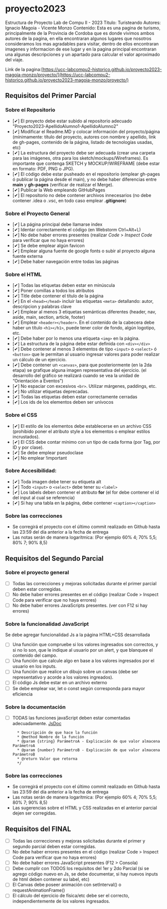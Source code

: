 # proyecto2023
Estructura de Proyecto Lab de Compu II - 2023
Titulo: Turisteando
Autores: Ignacio Magoia - Vicente Monzo
Contenido: Esta es una pagina de turismo, principalmente de la Provincia de Cordoba que es donde vivimos ambos autores de la pagina,
en ella encontraran algunos lugares que nosotros consideramos los mas agradables para visitar, dentro de ellos encontraran imagenes
y informacion de ese lugar y en la pagina principal encontraran una algunas descripciones y un apartado para calcular el valor 
aproximado del viaje.

Link de la pagina:[https://ucc-labcompu2-historico.github.io/proyecto2023-magoia-monzo/proyecto/](https://ucc-labcompu2-historico.github.io/proyecto2023-magoia-monzo/proyecto/)


## Requisitos del Primer Parcial

### Sobre el Repositorio
- [✔] El proyecto debe estar subido al repositorio adecuado "Proyecto2023-ApellidoAlumno1-ApellidoAlumno2"
- [✔] Modificar el Readme.MD y colocar información del proyecto/página (mínimamente: título del proyecto, autores con nombre y apellido, link de gh-pages, contenido de la página,  listado de tecnologías usadas, etc)
- [✔] La estructura del proyecto debe ser adecuada (crear una carpeta para las imágenes, otra para los sketch/mockups/Wireframes). Es importante que contenga SKETCH y MOCKUP/WIREFRAME (debe estar en formato: PDF, PNG o JPG).
- [✔] El código debe estar pusheado en el repositorio (emplear gh-pages ó publicar la página desde el main), y no debe haber diferencias entre **main** y **gh-pages** (verificar de realizar el Merge).
- [✔] Publicar la Web empleando GitHubPages
- [✔] El repositorio no debe contener archivos innecesarios (no debe contener .idea o .vsc, en todo caso emplear **.gitignore**)

### Sobre el Proyecto General
- [✔] La página principal debe llamarse index
- [✔] Identar correctamente el código (en Webstorm Ctrl+Alt+L)
- [✔] No debe haber errores presentes (realizar *Code* > *Inspect Code* para verificar que no haya errores)
- [✔] Se debe emplear algún favicon
- [✔] Emplear alguna fuente de google fonts o subir al proyecto alguna fuente externa
- [✔] Debe haber navegación entre todas las páginas

### Sobre el HTML
- [✔] Todas las etiquetas deben estar en minúscula
- [✔] Poner comillas a todos los atributos
- [✔] Title debe contener el título de la página
- [✔] En el ```<head></head>``` incluir las etiquetas ```<meta>``` detallando: autor, descripcion y palabras clave
- [✔] Emplear al menos 3 etiquetas semánticas diferentes (header, nav, aside, main, section, article, footer)
- [✔] Emplear ```<header></header>```. En el contenido de la cabecera debe haber un título ```<h1></h1>```, puede tener color de fondo, algún logotipo, etc.
- [✔] Debe haber por lo menos una etiqueta ```<img>``` en la página.
- [✔] La estructura de la página debe estar definida con ```<div></div>```
- [✔] Debe contener al menos 3 elementos de tipo ```<input>``` o ```<select>``` ó ```<button>``` que le permitan al usuario ingresar valores para poder realizar un cálculo de un ejercicio.
- [✔] Debe contener un ```<canvas>```, para que posteriormente (en la 2da etapa) se grafique alguna imagen representativa del ejercicio. (el desarrollo del gráfico se realizará cuando se vea la unidad de “Orientación a Eventos”)
- [✔] No espaciar con excesivos ```<br>```. Utilizar márgenes, paddings, etc.
- [✔] No utilizar etiquetas deprecadas.
- [✔] Todas las etiquetas deben estar correctamente cerradas
- [✔] Los ids de los elementos deben ser unívocos

### Sobre el CSS
- [✔] El estilo de los elementos debe establecerse en un archivo CSS (prohibido poner el atributo style a los elementos o emplear estilos incrustados).
- [✔] El CSS debe contar mínimo con un tipo de cada forma (por Tag, por ID y por clase).
- [✔] Se debe emplear pseudoclase
- [✔] No emplear !important

### Sobre Accesibilidad:
- [✔] Toda imagen debe tener su etiqueta alt
- [✔] Todo ```<input>``` o ```<select>``` debe tener su ```<label>```
- [✔] Los labels deben contener el atributo **for** (el for debe contener el id del input al cual se referencia) 
- [✔] Si hay una tabla en la página, debe contener ```<caption></caption>```

### Sobre las correcciones
* Se corregirá el proyecto con el último commit realizado en Github hasta las 23:59 del día anterior a la fecha de entrega
* Las notas serán de manera logarítmica: (Por ejemplo 60% 4; 70% 5,5; 80% 7; 90% 8,5)



## Requisitos del Segundo Parcial

### Sobre el proyecto general
- [ ] Todas las correcciones y mejoras solicitadas durante el primer parcial deben estar corregidas.
- [ ] No debe haber errores presentes en el código (realizar Code > Inspect Code para verificar que no haya errores)
- [ ] No debe haber errores JavaScripts presentes. (ver con F12 si hay errores)

### Sobre la funcionalidad JavaScript
Se debe agregar funcionalidad Js a la página HTML+CSS desarrollada
- [ ] Una función que compruebe si los valores ingresados son correctos, y si no lo son, que le indique al usuario por un alert, y que blanquee el contenido del campo.
- [ ] Una función que calcule algo en base a los valores ingresados por el usuario en los inputs.
- [ ] Una función que realice un dibujo sobre un canvas (debe ser representativo y acorde a los valores ingreados).
- [ ] El código Js debe estar en un archivo externo
- [ ] Se debe emplear var, let o const según corresponda para mayor eficiencia

### Sobre la documentación
- [ ] TODAS las funciones javaScript deben estar comentadas adecuadamente. [JsDoc](https://jsdoc.app/about-getting-started.html)
   ```/**
     * Descripción de que hace la función
     * @method Nombre de la función
     * @param {string} ParámetroA - Explicación de que valor almacena ParámetroA
     * @param {number} ParámetroB - Explicación de que valor almacena ParámetroB
     * @return Valor que retorna
     */
   ```
   
### Sobre las correcciones
* Se corregirá el proyecto con el último commit realizado en Github hasta las 23:59 del día anterior a la fecha de entrega
* Las notas serán de manera logarítmica: (Por ejemplo 60% 4; 70% 5,5; 80% 7; 90% 8,5)
* Las sugerencias sobre el HTML y CSS realizadas en el anterior parcial dejen ser corregidas.

   
## Requisitos del FINAL
- [ ] Todas las correcciones y mejoras solicitadas durante el primer y segundo parcial deben estar corregidas.
- [ ] No debe haber errores presentes en el código (realizar Code > Inspect Code para verificar que no haya errores)
- [ ] No debe haber errores JavaScript presentes (F12 > Consola)
- [ ] Debe cumplir con TODOS los requisitos del 1er y 2do Parcial (si se agrego código nuevo en Js, se debe documentar, si hay nuevos inputs de html deben contener su label, etc)
- [ ] El Canvas debe poseer animación con setInterval() o requestAnimationFrame()
- [ ] El cálculo del ejercicio de física/etc debe ser el correcto, independientemente de los valores ingresados.
